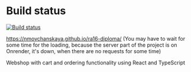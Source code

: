 # Build status

[![Build status](https://ci.appveyor.com/api/projects/status/pytmhj2rkdqtciuh?svg=true)](https://ci.appveyor.com/project/nmovchanskaya/ra16-diploma)

https://nmovchanskaya.github.io/ra16-diploma/
(You may have to wait for some time for the loading, because the server part of the project is on Onrender, it's down, when there are no requests for some time)

Webshop with cart and ordering functionality using React and TypeScript